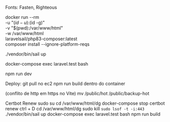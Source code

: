 Fonts: Fasten, Righteous

docker run --rm \
    -u "$(id -u):$(id -g)" \
    -v "$(pwd):/var/www/html" \
    -w /var/www/html \
    laravelsail/php83-composer:latest \
    composer install --ignore-platform-reqs

./vendor/bin/sail up

docker-compose exec laravel.test bash

npm run dev

Deploy:
git pull no ec2
npm run build dentro do container

(conflito de http em https no Vite)
mv /public/hot /public/backup-hot

Certbot Renew
sudo su
cd /var/www/html/dg
docker-compose stop
certbot renew
ctrl + D
cd /var/www/html/dg
sudo kill `sudo lsof -t -i:443`
./vendor/bin/sail up
docker-compose exec laravel.test bash
npm run build
